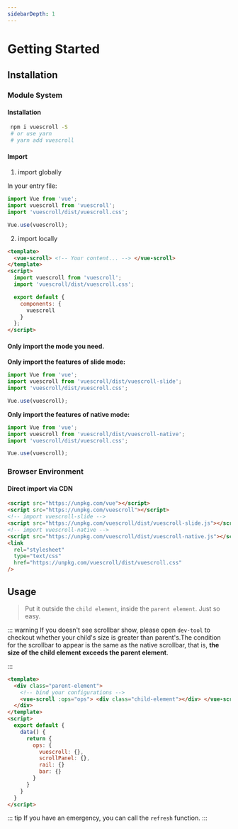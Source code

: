 ```yaml
---
sidebarDepth: 1
---
```


# Getting Started

## Installation

### Module System

#### Installation

```bash
 npm i vuescroll -S
 # or use yarn
 # yarn add vuescroll
```

#### Import

1. import globally

In your entry file:

```javascript
import Vue from 'vue';
import vuescroll from 'vuescroll';
import 'vuescroll/dist/vuescroll.css';

Vue.use(vuescroll);
```

2. import locally

```html
<template>
  <vue-scroll> <!-- Your content... --> </vue-scroll>
</template>
<script>
  import vuescroll from 'vuescroll';
  import 'vuescroll/dist/vuescroll.css';

  export default {
    components: {
      vuescroll
    }
  };
</script>
```

#### Only import the mode you need.

**Only import the features of slide mode:**

```javascript
import Vue from 'vue';
import vuescroll from 'vuescroll/dist/vuescroll-slide';
import 'vuescroll/dist/vuescroll.css';

Vue.use(vuescroll);
```

**Only import the features of native mode:**

```javascript
import Vue from 'vue';
import vuescroll from 'vuescroll/dist/vuescroll-native';
import 'vuescroll/dist/vuescroll.css';

Vue.use(vuescroll);
```

### Browser Environment

#### Direct import via CDN

```html
<script src="https://unpkg.com/vue"></script>
<script src="https://unpkg.com/vuescroll"></script>
<!-- import vuescroll-slide -->
<script src="https://unpkg.com/vuescroll/dist/vuescroll-slide.js"></script>
<!-- import vuescroll-native -->
<script src="https://unpkg.com/vuescroll/dist/vuescroll-native.js"></script>
<link
  rel="stylesheet"
  type="text/css"
  href="https://unpkg.com/vuescroll/dist/vuescroll.css"
/>
```

## Usage

> Put it outside the `child element`, inside the `parent element`. Just so easy.

::: warning
If you doesn't see scrollbar show, please open `dev-tool` to checkout whether your child's size is greater than parent's.The condition for the scrollbar to appear is the same as the native scrollbar, that is, **the size of the child element exceeds the parent element**.

:::

```html
<template>
  <div class="parent-element">
    <!-- bind your configurations -->
    <vue-scroll :ops="ops"> <div class="child-element"></div> </vue-scroll>
  </div>
</template>
<script>
  export default {
    data() {
      return {
        ops: {
          vuescroll: {},
          scrollPanel: {},
          rail: {}
          bar: {}
        }
      }
    }
  }
</script>
```

::: tip
If you have an emergency, you can call the `refresh` function.
:::
